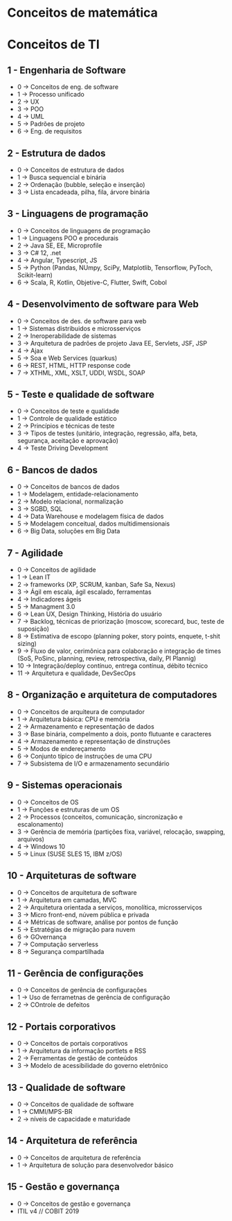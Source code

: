 # Conceitos de matemática
# Conceitos de TI
## 1 - Engenharia de Software
- 0 -> Conceitos de eng. de software
- 1 -> Processo unificado
- 2 -> UX
- 3 -> POO
- 4 -> UML
- 5 -> Padrões de projeto
- 6 -> Eng. de requisitos

## 2 - Estrutura de dados
- 0 -> Conceitos de estrutura de dados
- 1 -> Busca sequencial e binária
- 2 -> Ordenação (bubble, seleção e inserção)
- 3 -> Lista encadeada, pilha, fila, árvore binária

## 3 - Linguagens de programação
- 0 -> Conceitos de linguagens de programação
- 1 -> Linguagens POO e procedurais
- 2 -> Java SE, EE, Microprofile
- 3 -> C# 12, .net
- 4 -> Angular, Typescript, JS
- 5 -> Python (Pandas, NUmpy, SciPy, Matplotlib, Tensorflow, PyToch, Scikit-learn)
- 6 -> Scala, R, Kotlin, Objetive-C, Flutter, Swift, Cobol

## 4 - Desenvolvimento de software para Web
- 0 -> Conceitos de des. de software para web
- 1 -> Sistemas distribuidos e microsserviços
- 2 -> Ineroperabilidade de sistemas
- 3 -> Arquitetura de padrões de projeto Java EE, Servlets, JSF, JSP
- 4 -> Ajax
- 5 -> Soa e Web Services (quarkus)
- 6 -> REST, HTML, HTTP response code
- 7 -> XTHML, XML, XSLT, UDDI, WSDL, SOAP

## 5 - Teste e qualidade de software
- 0 -> Conceitos de teste e qualidade
- 1 -> Controle de qualidade estático
- 2 -> Princípios e técnicas de teste 
- 3 -> Tipos de testes (unitário, integração, regressão, alfa, beta, segurança, aceitação e aprovação)
- 4 -> Teste Driving Development

## 6 - Bancos de dados
- 0 -> Conceitos de bancos de dados
- 1 -> Modelagem, entidade-relacionamento
- 2 -> Modelo relacional, normalização
- 3 -> SGBD, SQL
- 4 -> Data Warehouse e modelagem física de dados
- 5 -> Modelagem conceitual, dados multidimensionais
- 6 -> Big Data, soluções em Big Data

## 7 - Agilidade
- 0 -> Conceitos de agilidade
- 1 -> Lean IT
- 2 -> frameworks (XP, SCRUM, kanban, Safe Sa, Nexus)
- 3 -> Ágil em escala, ágil escalado, ferramentas
- 4 -> Indicadores ágeis
- 5 -> Managment 3.0
- 6 -> Lean UX, Design Thinking, História do usuário
- 7 -> Backlog, técnicas de priorização (moscow, scorecard, buc, teste de suposição)
- 8 -> Estimativa de escopo (planning poker, story points, enquete, t-shit sizing)
- 9 -> Fluxo de valor, cerimônica para colaboração e integração de times  (SoS, PoSinc, planning, review, retrospectiva, daily, PI Plannig)
- 10 -> Integração/deploy contínuo, entrega contínua, débito técnico
- 11 -> Arquitetura e qualidade, DevSecOps

## 8 - Organização e arquitetura de computadores
- 0 -> Conceitos de arquiteura de computador
- 1 -> Arquitetura básica: CPU e memória
- 2 -> Armazenamento e representação de dados
- 3 -> Base binária, compelmento a dois, ponto flutuante e caracteres
- 4 -> Armazenamento e representação de dinstruções
- 5 -> Modos de endereçamento
- 6 -> Conjunto típico de instruções de uma CPU
- 7 -> Subsistema de I/O e armazenamento secundário

## 9 - Sistemas operacionais
- 0 -> Conceitos de OS
- 1 -> Funções e estruturas de um OS
- 2 -> Processos (conceitos, comunicação, sincronização e escalonamento)
- 3 -> Gerência de memória (partições fíxa, variável, relocação, swapping, arquivos)
- 4 -> Windows  10
- 5 -> Linux (SUSE SLES 15, IBM z/OS)

## 10 - Arquiteturas de software
- 0 -> Conceitos de arquitetura de software
- 1 -> Arquitetura em camadas, MVC
- 2 -> Arquitetura orientada a serviços, monolítica, microsserviços
- 3 -> Micro front-end, núvem pública e privada
- 4 -> Métricas de software, análise por pontos de função
- 5 -> Estratégias de migração para nuvem
- 6 -> GOvernança
- 7 -> Computação serverless
- 8 -> Segurança compartilhada

## 11 - Gerência de configurações
 - 0 -> Conceitos de gerência de configurações
 - 1 -> Uso de ferrametnas de gerência de configuração
 - 2 -> COntrole de defeitos

## 12 - Portais corporativos
- 0 -> Conceitos de portais corporativos
- 1 -> Arquitetura da informação portlets e RSS
- 2 -> Ferramentas de gestão de conteúdos
- 3 -> Modelo de acessibilidade do governo eletrônico

## 13 - Qualidade de software
- 0 -> Conceitos de qualidade de software
- 1 -> CMMI/MPS-BR
- 2 -> níveis de capacidade e maturidade

## 14 - Arquitetura de referência
- 0 -> Conceitos de arquitetura de referência
- 1 -> Arquitetura de solução para desenvolvedor básico

## 15 - Gestão e governança
- 0 -> Conceitos de gestão e governança
- ITIL v4 // COBIT 2019
